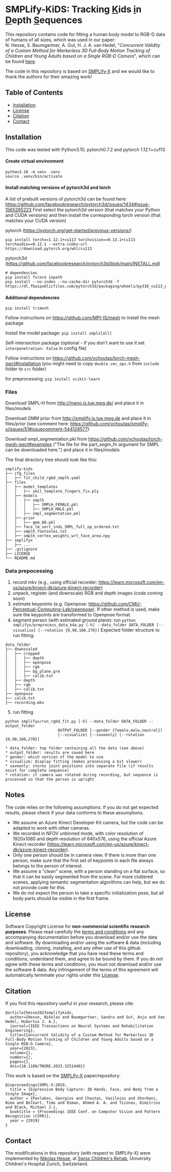 # SMPLify-KiDS: Tracking <ins>K</ins>ids <ins>i</ins>n <ins>D</ins>epth <ins>S</ins>equences

This repository contains code for fitting a human body model to RGB-D data of humans of all sizes, which was used in our paper:  
N. Hesse, S. Baumgartner, A. Gut, H. J. A. van Hedel, "*Concurrent Validity of a Custom Method for Markerless 3D Full-Body Motion Tracking of Children and Young Adults based on a Single RGB-D Camera*", 
which can be found [here](https://doi.org/10.1109/TNSRE.2023.3251440).


The code in this repository is based on [SMPLify-X](https://github.com/vchoutas/smplify-x) and we would like to thank the authors for their amazing work!

## Table of Contents
  * [Installation](#installation)
  * [License](#license)
  * [Citation](#citation)
  * [Contact](#contact)

## Installation
This code was tested with Python3.10, pytorch0.7.2 and pytorch 1.12.1+cu113


#### Create virtual environment
```
python3.10 -m venv .venv
source .venv/bin/activate
```

#### Install matching versions of pytorch3d and torch  
A list of prebuilt versions of pytorch3d can be found here: https://github.com/facebookresearch/pytorch3d/issues/1434#issue-1565285223
First select the pytorch3d version (that matches your Python and CUDA versions) and then install the corresponding torch version (that matches your CUDA version)

pytorch (https://pytorch.org/get-started/previous-versions/)
```
pip install torch==1.12.1+cu113 torchvision==0.13.1+cu113 torchaudio==0.12.1 --extra-index-url https://download.pytorch.org/whl/cu113
```

pytorch3d (https://github.com/facebookresearch/pytorch3d/blob/main/INSTALL.md)
```
# dependencies
pip install fvcore iopath
pip install --no-index --no-cache-dir pytorch3d -f https://dl.fbaipublicfiles.com/pytorch3d/packaging/wheels/py310_cu113_pyt1121/download.html
```

#### Additional dependencies

`pip install trimesh`

Follow instructions on https://github.com/MPI-IS/mesh to install the mesh package

Install the model package: `pip install smplx[all]`

Self-intersection package (optional - if you don't want to use it set `interpenetration: False` in config file)

Follow instructions on https://github.com/vchoutas/torch-mesh-isect#installation
(you might need to copy `double_vec_ops.h` from `include` folder to `src` folder)

for preprocessing:
`pip install scikit-learn`

### Files

Download SMPL-H from http://mano.is.tue.mpg.de/ and place it in files/models

Download GMM prior from http://smplify.is.tue.mpg.de and place it in files/prior (see comment here: https://github.com/vchoutas/smplify-x/issues/51#issuecomment-544128577)

Download smpl_segmentation.pkl from https://github.com/vchoutas/torch-mesh-isect#examples ("The file for the part_segm_fn argument for SMPL can be downloaded here.") and place it in files/models

The final directory tree should look like this:
```
smplify-kids
├── cfg_files
│   ├── fit_child_rgbd_smplh.yaml
├── files
│   ├── model_templates
│   │   ├── smil_template_fingers_fix.ply
│   ├── models
│   │   ├── smplh
│   │   │   ├── SMPLH_FEMALE.pkl
│   │   │   ├── SMPLH_MALE.pkl
│   │   ├── smpl_segmentation.pkl
│   ├── prior
│   │   ├── gmm_08.pkl
│   ├── face_lm_vert_inds_SMPL_full_op_ordered.txt
│   ├── smplh_footsoles.txt
│   ├── smplh_vertex_weights_wrt_face_area.npy
├── smplifyx
│   ├── ...
├── .gitignore
├── LICENSE
└── README.md
```
### Data prepocessing
1. record mkv (e.g., using official recorder: https://learn.microsoft.com/en-us/azure/kinect-dk/azure-kinect-recorder)
2. unpack, register (and downscale) RGB and depth images (code coming soon)
3. estimate keypoints (e.g. Openpose: https://github.com/CMU-Perceptual-Computing-Lab/openpose).
   If other method is used, make sure the keypoints are transformed to Openpose format.
4. segment person (with estimated ground plane): run `python smplifyx/preprocess_data_k4a.py [-h] --data_folder DATA_FOLDER [--visualize]
                              [--rotation {0,90,180,270}]`
Expected folder structure to run fitting:
  ```
  data_folder
  ├── downscaled
  │   ├── cropped
  │   │   ├── depth
  │   │   ├── openpose
  │   │   ├── rgb
  │   │   ├── bg_plane.gre
  │   │   ├── calib.txt
  │   ├── depth
  │   ├── rgb
  │   ├── calib.txt
  ├── openpose
  ├── calib.txt
  ├── recording.mkv
```

5. run fitting
``` 
python smplifyx/run_rgbd_fit.py [-h] --data_folder DATA_FOLDER --output_folder
                       OUTPUT_FOLDER [--gender {female,male,neutral}]
                       [--visualize] [--saveonly] [--rotation {0,90,180,270}]

* data_folder: top folder containing all the data (see above)
* output_folder: results are saved here
* gender: which version of the model to use
* visualize: display fitting (makes processing a bit slower)
* saveonly: stores joint positions into separate file (if results exist for complete sequence)
* rotation: if camera was rotated during recording, but sequence is processed so that the person is upright
```


## Notes
The code relies on the following assumptions. If you do not get expected results, please check if your data conforms to these assumptions.
* We assume an Azure Kinect Developer Kit camera, but the code can be adapted to work with other cameras.
* We recorded in NFOV unbinned mode, with color resolution of 1920x1080 and depth resolution of 640x576, using the official Azure Kinect recorder (https://learn.microsoft.com/en-us/azure/kinect-dk/azure-kinect-recorder).
* Only one person should be in camera view. If there is more than one person, make sure that the first set of keypoints in each file always belongs to the person of interest.
* We assume a "clean" scene, with a person standing on a flat surface, so that it can be easily segmented from the scene. For more cluttered scenes, applying semantic segmentation algorithms can help, but we do not provide code for this.
* We do not expect the person to take a specific initialization pose, but all body parts should be visible in the first frame.

## License

Software Copyright License for **non-commercial scientific research purposes**.
Please read carefully the [terms and conditions](https://github.com/nh236/smplify-kids/blob/main/LICENSE) and any accompanying documentation before you download and/or use the data and software. By downloading and/or using the software & data (including downloading, cloning, installing, and any other use of this github repository), you acknowledge that you have read these terms and conditions, understand them, and agree to be bound by them. If you do not agree with these terms and conditions, you must not download and/or use the software & data. Any infringement of the terms of this agreement will automatically terminate your rights under this [License](./LICENSE).

## Citation

If you find this repository useful in your research, please cite:
```
@article{hesse2023smplifykids,
  author={Hesse, Nikolas and Baumgartner, Sandra and Gut, Anja and Van Hedel, Hubertus J. A.},
  journal={IEEE Transactions on Neural Systems and Rehabilitation Engineering},
  title={Concurrent Validity of a Custom Method for Markerless 3D Full-Body Motion Tracking of Children and Young Adults based on a Single RGB-D Camera},
  year={2023},
  volume={},
  number={},
  pages={},
  doi={10.1109/TNSRE.2023.3251440}}
```

This work is based on the [SMPLify-X](https://github.com/vchoutas/smplify-x) paper/repository:
```
@inproceedings{SMPL-X:2019,
  title = {Expressive Body Capture: 3D Hands, Face, and Body from a Single Image},
  author = {Pavlakos, Georgios and Choutas, Vasileios and Ghorbani, Nima and Bolkart, Timo and Osman, Ahmed A. A. and Tzionas, Dimitrios and Black, Michael J.},
  booktitle = {Proceedings IEEE Conf. on Computer Vision and Pattern Recognition (CVPR)},
  year = {2019}
}
```


## Contact
The modifications in this repository (with respect to SMPLify-X) were implemented by [Nikolas Hesse](nikolas.hesse@kispi.uzh.ch), at [Swiss Children's Rehab](https://www.kispi.uzh.ch/kinder-reha), University Children's Hospital Zurich, Switzerland.
